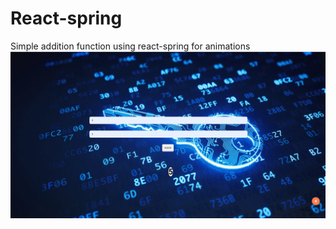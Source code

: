# React-spring
Simple addition function using react-spring for animations
![alt text](https://github.com/ishangupta-1510/React-spring/blob/main/Screenshot%20from%202022-06-27%2010-34-33.png?raw=true)
